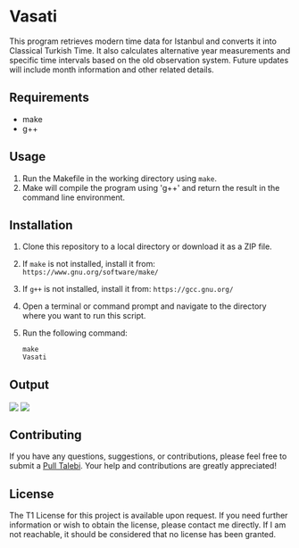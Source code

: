 # Vasati

This program retrieves modern time data for Istanbul and converts it into Classical Turkish Time. It also calculates alternative year measurements and specific time intervals based on the old observation system. Future updates will include month information and other related details.

## Requirements

- make
- g++

## Usage

1. Run the Makefile in the working directory using `make`.
2. Make will compile the program using 'g++' and return the result in the command line environment.

## Installation

1. Clone this repository to a local directory or download it as a ZIP file.
2. If `make` is not installed, install it from: `https://www.gnu.org/software/make/`
3. If `g++` is not installed, install it from: `https://gcc.gnu.org/`
4. Open a terminal or command prompt and navigate to the directory where you want to run this script.
5. Run the following command:

    ```shell
    make
    Vasati
    ```
## Output

<img align="center" src="https://github.com/gitmuhammedalbayra/Vasati/blob/master/exp/export0.png" />
<img align="center" src="https://github.com/gitmuhammedalbayrak/Vasati/blob/master/exp/export1.png" />

## Contributing

If you have any questions, suggestions, or contributions, please feel free to submit a [Pull Talebi](https://github.com/kullanici/depoadi/pulls). Your help and contributions are greatly appreciated!

## License

The T1 License for this project is available upon request. If you need further information or wish to obtain the license, please contact me directly. If I am not reachable, it should be considered that no license has been granted.
